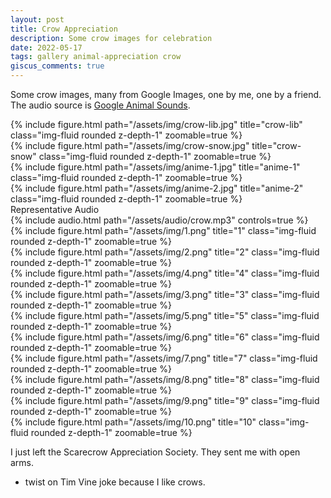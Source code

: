 ```yaml
---
layout: post
title: Crow Appreciation
description: Some crow images for celebration
date: 2022-05-17
tags: gallery animal-appreciation crow
giscus_comments: true
---
```


Some crow images, many from Google Images, one by me, one by a friend. The audio source is [Google Animal Sounds](https://g.co/kgs/VZrktn).

<div class="row">
    <div class="col-sm-4">
        {% include figure.html path="/assets/img/crow-lib.jpg" title="crow-lib" class="img-fluid rounded z-depth-1" zoomable=true %}
    </div>
    <div class="col-sm-8">
        {% include figure.html path="/assets/img/crow-snow.jpg" title="crow-snow" class="img-fluid rounded z-depth-1" zoomable=true %}
    </div>
</div>

<div class="row">
    <div class="col-sm mt-3 mt-md-0">
        {% include figure.html path="/assets/img/anime-1.jpg" title="anime-1" class="img-fluid rounded z-depth-1" zoomable=true %}
    </div>
    <div class="col-sm mt-3 mt-md-0">
        {% include figure.html path="/assets/img/anime-2.jpg" title="anime-2" class="img-fluid rounded z-depth-1" zoomable=true %}
    </div>
</div>

<div class="row">
    <div class="caption">
        Representative Audio
    </div>
    <div class="col-sm mt-3 mt-md-0">
        {% include audio.html path="/assets/audio/crow.mp3" controls=true %}
    </div>
</div>

<div class="row">
    <div class="col-sm mt-3 mt-md-0">
        {% include figure.html path="/assets/img/1.png" title="1" class="img-fluid rounded z-depth-1" zoomable=true %}
    </div>
    <div class="col-sm mt-3 mt-md-0">
        {% include figure.html path="/assets/img/2.png" title="2" class="img-fluid rounded z-depth-1" zoomable=true %}
    </div>
</div>

<div class="row">
    <div class="col-sm mt-3 mt-md-0">
        {% include figure.html path="/assets/img/4.png" title="4" class="img-fluid rounded z-depth-1" zoomable=true %}
    </div>
    <div class="col-sm mt-3 mt-md-0">
        {% include figure.html path="/assets/img/3.png" title="3" class="img-fluid rounded z-depth-1" zoomable=true %}
    </div>
</div>

<div class="row">
    <div class="col-sm mt-3 mt-md-0">
        {% include figure.html path="/assets/img/5.png" title="5" class="img-fluid rounded z-depth-1" zoomable=true %}
    </div>
    <div class="col-sm mt-3 mt-md-0">
        {% include figure.html path="/assets/img/6.png" title="6" class="img-fluid rounded z-depth-1" zoomable=true %}
    </div>
</div>

<div class="row">
    <div class="col-sm mt-3 mt-md-0">
        {% include figure.html path="/assets/img/7.png" title="7" class="img-fluid rounded z-depth-1" zoomable=true %}
    </div>
    <div class="col-sm mt-3 mt-md-0">
        {% include figure.html path="/assets/img/8.png" title="8" class="img-fluid rounded z-depth-1" zoomable=true %}
    </div>
</div>

<div class="row">
    <div class="col-sm mt-3 mt-md-0">
        {% include figure.html path="/assets/img/9.png" title="9" class="img-fluid rounded z-depth-1" zoomable=true %}
    </div>
    <div class="col-sm mt-3 mt-md-0">
    {% include figure.html path="/assets/img/10.png" title="10" class="img-fluid rounded z-depth-1" zoomable=true %}
    </div>
</div>

I just left the Scarecrow Appreciation Society. They sent me with open arms.

- twist on Tim Vine joke because I like crows.
